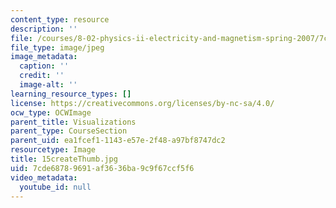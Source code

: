 ```yaml
---
content_type: resource
description: ''
file: /courses/8-02-physics-ii-electricity-and-magnetism-spring-2007/7cde68789691af3636ba9c9f67ccf5f6_15createThumb.jpg
file_type: image/jpeg
image_metadata:
  caption: ''
  credit: ''
  image-alt: ''
learning_resource_types: []
license: https://creativecommons.org/licenses/by-nc-sa/4.0/
ocw_type: OCWImage
parent_title: Visualizations
parent_type: CourseSection
parent_uid: ea1fcef1-1143-e57e-2f48-a97bf8747dc2
resourcetype: Image
title: 15createThumb.jpg
uid: 7cde6878-9691-af36-36ba-9c9f67ccf5f6
video_metadata:
  youtube_id: null
---
```

